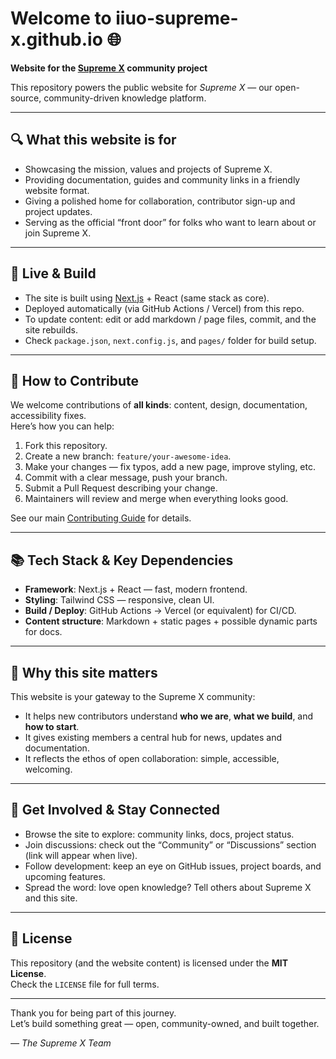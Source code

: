 # Welcome to iiuo-supreme-x.github.io 🌐  
**Website for the [Supreme X](https://github.com/iiuo-supreme-x) community project**  

This repository powers the public website for *Supreme X* — our open-source, community-driven knowledge platform.  

---

## 🔍 What this website is for  
- Showcasing the mission, values and projects of Supreme X.  
- Providing documentation, guides and community links in a friendly website format.  
- Giving a polished home for collaboration, contributor sign-up and project updates.  
- Serving as the official “front door” for folks who want to learn about or join Supreme X.  

---

## 🚀 Live & Build  
- The site is built using [Next.js](https://nextjs.org) + React (same stack as core).  
- Deployed automatically (via GitHub Actions / Vercel) from this repo.  
- To update content: edit or add markdown / page files, commit, and the site rebuilds.  
- Check `package.json`, `next.config.js`, and `pages/` folder for build setup.  

---

## 🧩 How to Contribute  
We welcome contributions of **all kinds**: content, design, documentation, accessibility fixes.  
Here’s how you can help:  
1. Fork this repository.  
2. Create a new branch: `feature/your-awesome-idea`.  
3. Make your changes — fix typos, add a new page, improve styling, etc.  
4. Commit with a clear message, push your branch.  
5. Submit a Pull Request describing your change.  
6. Maintainers will review and merge when everything looks good.  

See our main [Contributing Guide](https://github.com/iiuo-supreme-x/.github/blob/main/CONTRIBUTING.md) for details.  

---

## 📚 Tech Stack & Key Dependencies  
- **Framework**: Next.js + React — fast, modern frontend.  
- **Styling**: Tailwind CSS — responsive, clean UI.  
- **Build / Deploy**: GitHub Actions → Vercel (or equivalent) for CI/CD.  
- **Content structure**: Markdown + static pages + possible dynamic parts for docs.  

---

## 🌟 Why this site matters  
This website is your gateway to the Supreme X community:  
- It helps new contributors understand **who we are**, **what we build**, and **how to start**.  
- It gives existing members a central hub for news, updates and documentation.  
- It reflects the ethos of open collaboration: simple, accessible, welcoming.  

---

## 🤝 Get Involved & Stay Connected  
- Browse the site to explore: community links, docs, project status.  
- Join discussions: check out the “Community” or “Discussions” section (link will appear when live).  
- Follow development: keep an eye on GitHub issues, project boards, and upcoming features.  
- Spread the word: love open knowledge? Tell others about Supreme X and this site.  

---

## 📜 License  
This repository (and the website content) is licensed under the **MIT License**.  
Check the `LICENSE` file for full terms.  

---

Thank you for being part of this journey.  
Let’s build something great — open, community-owned, and built together.  

*— The Supreme X Team*  
